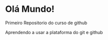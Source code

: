 # Olá Mundo!
 Primeiro Repositorio do curso de github

Aprendendo a usar a plataforma do git e github